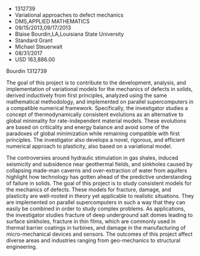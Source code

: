 
* 1312739
* Variational approaches to defect mechanics
* DMS,APPLIED MATHEMATICS
* 09/15/2013,09/17/2013
* Blaise Bourdin,LA,Louisiana State University
* Standard Grant
* Michael Steuerwalt
* 08/31/2017
* USD 163,886.00

Bourdin 1312739

The goal of this project is to contribute to the development, analysis, and
implementation of variational models for the mechanics of defects in solids,
derived inductively from first principles, analyzed using the same mathematical
methodology, and implemented on parallel supercomputers in a compatible
numerical framework. Specifically, the investigator studies a concept of
thermodynamically consistent evolutions as an alternative to global minimality
for rate-independent material models. These evolutions are based on criticality
and energy balance and avoid some of the paradoxes of global minimization while
remaining compatible with first principles. The investigator also develops a
novel, rigorous, and efficient numerical approach to plasticity, also based on a
variational model.

The controversies around hydraulic stimulation in gas shales, induced
seismicity and subsidence near geothermal fields, and sinkholes caused by
collapsing made-man caverns and over-extraction of water from aquifers highlight
how technology has gotten ahead of the predictive understanding of failure in
solids. The goal of this project is to study consistent models for the mechanics
of defects. These models for fracture, damage, and plasticity are well-rooted in
theory yet applicable to realistic situations. They are implemented on parallel
supercomputers in such a way that they can easily be combined in order to study
complex problems. As applications, the investigator studies fracture of deep
underground salt domes leading to surface sinkholes, fracture in thin films,
which are commonly used in thermal barrier coatings in turbines, and damage in
the manufacturing of micro-mechanical devices and sensors. The outcomes of this
project affect diverse areas and industries ranging from geo-mechanics to
structural engineering.
